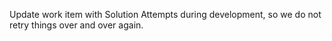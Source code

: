 Update work item with Solution Attempts during development, so we do not retry things over and over again. 